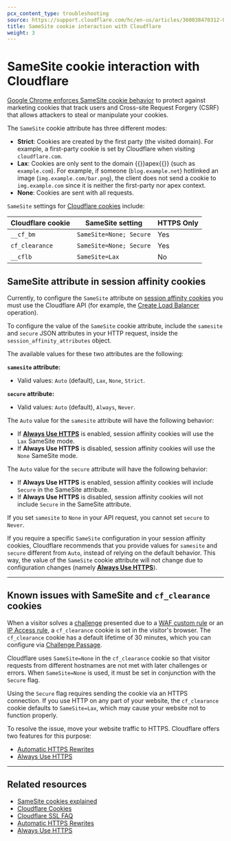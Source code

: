 ```yaml
---
pcx_content_type: troubleshooting
source: https://support.cloudflare.com/hc/en-us/articles/360038470312-Understanding-SameSite-cookie-interaction-with-Cloudflare
title: SameSite cookie interaction with Cloudflare
weight: 3
---
```


# SameSite cookie interaction with Cloudflare

[Google Chrome enforces SameSite cookie behavior](https://www.chromium.org/updates/same-site) to protect against marketing cookies that track users and Cross-site Request Forgery (CSRF) that allows attackers to steal or manipulate your cookies.  

The `SameSite` cookie attribute has three different modes:

- **Strict**: Cookies are created by the first party (the visited domain). For example, a first-party cookie is set by Cloudflare when visiting `cloudflare.com`.
- **Lax**: Cookies are only sent to the domain {{<glossary-tooltip term_id="apex domain">}}apex{{</glossary-tooltip>}} (such as `example.com`). For example, if someone (`blog.example.net`) hotlinked an image (`img.example.com/bar.png`), the client does not send a cookie to `img.example.com` since it is neither the first-party nor apex context.
- **None**: Cookies are sent with all requests.

`SameSite` settings for [Cloudflare cookies](/fundamentals/reference/policies-compliances/cloudflare-cookies/) include:

| Cloudflare cookie | SameSite setting        | HTTPS Only |
|-------------------|-------------------------|------------|
| `__cf_bm`         | `SameSite=None; Secure` | Yes        |
| `cf_clearance`    | `SameSite=None; Secure` | Yes        |
| `__cflb`          | `SameSite=Lax`          | No         |

## SameSite attribute in session affinity cookies

Currently, to configure the `SameSite` attribute on [session affinity cookies](/load-balancing/understand-basics/session-affinity/) you must use the Cloudflare API (for example, the [Create Load Balancer](/api/operations/load-balancers-create-load-balancer) operation).

To configure the value of the `SameSite` cookie attribute, include the `samesite` and `secure` JSON attributes in your HTTP request, inside the `session_affinity_attributes` object.

The available values for these two attributes are the following:

**`samesite` attribute:**
- Valid values: `Auto` (default), `Lax`, `None`, `Strict`.

**`secure` attribute:**
- Valid values: `Auto` (default), `Always`, `Never`.

The `Auto` value for the `samesite` attribute will have the following behavior:
- If [**Always Use HTTPS**](/ssl/edge-certificates/additional-options/always-use-https/) is enabled, session affinity cookies will use the `Lax` SameSite mode.
- If **Always Use HTTPS** is disabled, session affinity cookies will use the `None` SameSite mode.

The `Auto` value for the `secure` attribute will have the following behavior:
- If **Always Use HTTPS** is enabled, session affinity cookies will include `Secure` in the SameSite attribute.
- If **Always Use HTTPS** is disabled, session affinity cookies will not include `Secure` in the SameSite attribute.

If you set `samesite` to `None` in your API request, you cannot set `secure` to `Never`.

If you require a specific `SameSite` configuration in your session affinity cookies, Cloudflare recommends that you provide values for `samesite` and `secure` different from `Auto`, instead of relying on the default behavior. This way, the value of the `SameSite` cookie attribute will not change due to configuration changes (namely [**Always Use HTTPS**](/ssl/edge-certificates/additional-options/always-use-https/)).

___

## Known issues with SameSite and `cf_clearance` cookies

When a visitor solves a [challenge](/waf/reference/cloudflare-challenges/) presented due to a [WAF custom rule](/waf/custom-rules/) or an [IP Access rule](/waf/tools/ip-access-rules/), a `cf_clearance` cookie is set in the visitor's browser. The `cf_clearance` cookie has a default lifetime of 30 minutes, which you can configure via [Challenge Passage](/waf/tools/challenge-passage/).

Cloudflare uses `SameSite=None` in the `cf_clearance` cookie so that visitor requests from different hostnames are not met with later challenges or errors. When `SameSite=None` is used, it must be set in conjunction with the `Secure` flag.

Using the `Secure` flag requires sending the cookie via an HTTPS connection. If you use HTTP on any part of your website, the `cf_clearance` cookie defaults to `SameSite=Lax`, which may cause your website not to function properly.

To resolve the issue, move your website traffic to HTTPS. Cloudflare offers two features for this purpose: 

- [Automatic HTTPS Rewrites](/ssl/edge-certificates/additional-options/automatic-https-rewrites/)
- [Always Use HTTPS](/ssl/edge-certificates/additional-options/always-use-https/)

___

## Related resources

- [SameSite cookies explained](https://web.dev/samesite-cookies-explained/) 
- [Cloudflare Cookies](/fundamentals/reference/policies-compliances/cloudflare-cookies/)
- [Cloudflare SSL FAQ](/ssl/troubleshooting/faq/)
- [Automatic HTTPS Rewrites](/ssl/edge-certificates/additional-options/automatic-https-rewrites/)
- [Always Use HTTPS](/ssl/edge-certificates/additional-options/always-use-https/)